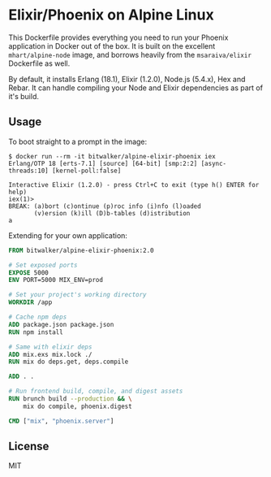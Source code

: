 # Elixir/Phoenix on Alpine Linux

This Dockerfile provides everything you need to run your Phoenix application in Docker out of the box. It is built
on the excellent `mhart/alpine-node` image, and borrows heavily from the `msaraiva/elixir` Dockerfile as well.

By default, it installs Erlang (18.1), Elixir (1.2.0), Node.js (5.4.x), Hex and Rebar. It can handle compiling
your Node and Elixir dependencies as part of it's build.

## Usage

To boot straight to a prompt in the image:

```
$ docker run --rm -it bitwalker/alpine-elixir-phoenix iex
Erlang/OTP 18 [erts-7.1] [source] [64-bit] [smp:2:2] [async-threads:10] [kernel-poll:false]

Interactive Elixir (1.2.0) - press Ctrl+C to exit (type h() ENTER for help)
iex(1)>
BREAK: (a)bort (c)ontinue (p)roc info (i)nfo (l)oaded
       (v)ersion (k)ill (D)b-tables (d)istribution
a
```

Extending for your own application:

```dockerfile
FROM bitwalker/alpine-elixir-phoenix:2.0

# Set exposed ports
EXPOSE 5000
ENV PORT=5000 MIX_ENV=prod

# Set your project's working directory
WORKDIR /app

# Cache npm deps
ADD package.json package.json
RUN npm install

# Same with elixir deps
ADD mix.exs mix.lock ./
RUN mix do deps.get, deps.compile

ADD . .

# Run frontend build, compile, and digest assets
RUN brunch build --production && \
    mix do compile, phoenix.digest

CMD ["mix", "phoenix.server"]
```

## License

MIT
